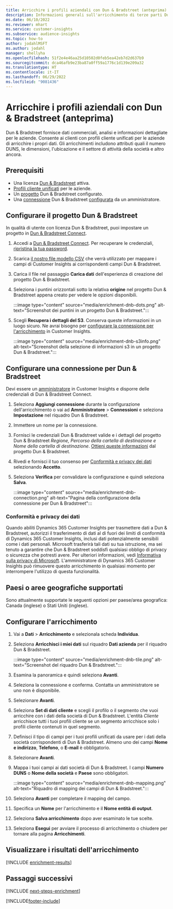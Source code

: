 ```yaml
---
title: Arricchire i profili aziendali con Dun & Bradstreet (anteprima)
description: Informazioni generali sull'arricchimento di terze parti Dun & Bradstreet.
ms.date: 06/10/2022
ms.reviewer: mhart
ms.service: customer-insights
ms.subservice: audience-insights
ms.topic: how-to
author: jodahlMSFT
ms.author: jodahl
manager: shellyha
ms.openlocfilehash: 51f2e4e46aa25d10502d0feb5ea42eb7d2d637b9
ms.sourcegitcommit: dca46afb9e23ba87a0ff59a1776c1d139e209a32
ms.translationtype: HT
ms.contentlocale: it-IT
ms.lasthandoff: 06/29/2022
ms.locfileid: "9081436"
---
```

# <a name="enrich-company-profiles-with-dun--bradstreet-preview"></a>Arricchire i profili aziendali con Dun & Bradstreet (anteprima)

Dun & Bradstreet fornisce dati commerciali, analisi e informazioni dettagliate per le aziende. Consente ai clienti con profili cliente unificati per le aziende di arricchire i propri dati. Gli arricchimenti includono attributi quali il numero DUNS, le dimensioni, l'ubicazione e il settore di attività della società e altro ancora.

## <a name="prerequisites"></a>Prerequisiti

- Una licenza [Dun & Bradstreet](https://www.dnb.com/marketing/media/give-your-data-a-boost.html?source=microsoft_audience_insights) attiva.
- [Profili cliente unificati](customer-profiles.md) per le aziende.
- Un [progetto](#set-up-your-dun--bradstreet-project) Dun & Bradstreet configurato.
- Una [connessione](connections.md) Dun & Bradstreet [configurata](#configure-a-connection-for-dun--bradstreet) da un amministratore.

## <a name="set-up-your-dun--bradstreet-project"></a>Configurare il progetto Dun & Bradstreet

In qualità di utente con licenza Dun & Bradstreet, puoi impostare un progetto in [Dun & Bradstreet Connect](https://connect.dnb.com?lead_source=microsoft_audienceinsights).

1. Accedi a [Dun & Bradstreet Connect](https://connect.dnb.com?lead_source=microsoft_audienceinsights). Per recuperare le credenziali, [ripristina la tua password](https://sso.dnb.com/signin/forgot-password?lead_source=microsoft_audienceinsights).

1. Scarica [il nostro file modello CSV](https://c360devenrichment.blob.core.windows.net/mapping/DnBCIdatamapping.csv) che verrà utilizzato per mappare i campi di Customer Insights ai corrispondenti campi Dun & Bradstreet.

1. Carica il file nel passaggio **Carica dati** dell'esperienza di creazione del progetto Dun & Bradstreet.

1. Seleziona i puntini orizzontali sotto la relativa **origine** nel progetto Dun & Bradstreet appena creato per vedere le opzioni disponibili.

   :::image type="content" source="media/enrichment-dnb-dots.png" alt-text="Screenshot dei puntini in un progetto Dun & Bradstreet.":::

1. Scegli **Recupera i dettagli del S3**. Conserva queste informazioni in un luogo sicuro. Ne avrai bisogno per [configurare la connessione per l'arricchimento](#configure-a-connection-for-dun--bradstreet) in Customer Insights.

   :::image type="content" source="media/enrichment-dnb-s3info.png" alt-text="Screenshot della selezione di informazioni s3 in un progetto Dun & Bradstreet.":::

## <a name="configure-a-connection-for-dun--bradstreet"></a>Configurare una connessione per Dun & Bradstreet

Devi essere un [amministratore](permissions.md#admin) in Customer Insights e disporre delle credenziali di Dun & Bradstreet Connect.

1. Seleziona **Aggiungi connessione** durante la configurazione dell'arricchimento o vai ad **Amministratore** > **Connessioni** e seleziona **Impostazione** nel riquadro Dun & Bradstreet.

1. Immettere un nome per la connessione.

1. Fornisci le credenziali Dun & Bradstreet valide e i dettagli del progetto Dun & Bradstreet *Regione, Percorso della cartella di destinazione e Nome della cartella di destinazione*. [Ottieni queste informazioni](#set-up-your-dun--bradstreet-project) dal progetto Dun & Bradstreet.

1. Rivedi e fornisci il tuo consenso per [Conformità e privacy dei dati](#data-privacy-and-compliance) selezionando **Accetto**.

1. Seleziona **Verifica** per convalidare la configurazione e quindi seleziona **Salva**.

   :::image type="content" source="media/enrichment-dnb-connection.png" alt-text="Pagina della configurazione della connessione per Dun & Bradstreet":::

### <a name="data-privacy-and-compliance"></a>Conformità e privacy dei dati

Quando abiliti Dynamics 365 Customer Insights per trasmettere dati a Dun & Bradstreet, autorizzi il trasferimento di dati al di fuori dei limiti di conformità di Dynamics 365 Customer Insights, inclusi dati potenzialmente sensibili come i dati personali. Microsoft trasferirà tali dati su tua istruzione, ma sei tenuto a garantire che Dun & Bradstreet soddisfi qualsiasi obbligo di privacy o sicurezza che potresti avere. Per ulteriori informazioni, vedi [Informativa sulla privacy di Microsoft](https://go.microsoft.com/fwlink/?linkid=396732).
L'amministratore di Dynamics 365 Customer Insights può rimuovere questo arricchimento in qualsiasi momento per interrompere l'utilizzo di questa funzionalità.

## <a name="supported-countries-or-regions"></a>Paesi o aree geografiche supportati

Sono attualmente supportate le seguenti opzioni per paese/area geografica: Canada (inglese) o Stati Uniti (inglese).

## <a name="configure-the-enrichment"></a>Configurare l'arricchimento

1. Vai a **Dati** > **Arricchimento** e selezionala scheda **Individua**.

1. Seleziona **Arricchisci i miei dati** sul riquadro **Dati azienda** per il riquadro Dun & Bradstreet.

   :::image type="content" source="media/enrichment-dnb-tile.png" alt-text="Screenshot del riquadro Dun & Bradstreet.":::

1. Esamina la panoramica e quindi seleziona **Avanti**.

1. Seleziona la connessione e conferma. Contatta un amministratore se uno non è disponibile.

1. Selezionare **Avanti**.

1. Seleziona **Set di dati cliente** e scegli il profilo o il segmento che vuoi arricchire con i dati della società di Dun & Bradstreet. L'entità *Cliente* arricchisce tutti i tuoi profili cliente se un segmento arricchisce solo i profili cliente contenuti in quel segmento.

1. Definisci il tipo di campi per i tuoi profili unificati da usare per i dati della società corrispondenti di Dun & Bradstreet. Almeno uno dei campi **Nome e indirizzo**, **Telefono**, o **E-mail** è obbligatorio.

1. Selezionare **Avanti**.

1. Mappa i tuoi campi ai dati società di Dun & Bradstreet. I campi **Numero DUNS** o **Nome della società** e **Paese** sono obbligatori.

      :::image type="content" source="media/enrichment-dnb-mapping.png" alt-text="Riquadro di mapping dei campi di Dun & Bradstreet.":::

1. Seleziona **Avanti** per completare il mapping del campo.

1. Specifica un **Nome** per l'arricchimento e il **Nome entità di output**.

1. Seleziona **Salva arricchimento** dopo aver esaminato le tue scelte.

1. Seleziona **Esegui** per avviare il processo di arricchimento o chiudere per tornare alla pagina **Arricchimenti**.

## <a name="view-enrichment-results"></a>Visualizzare i risultati dell'arricchimento

[!INCLUDE [enrichment-results](includes/enrichment-results.md)]

## <a name="next-steps"></a>Passaggi successivi

[!INCLUDE [next-steps-enrichment](includes/next-steps-enrichment.md)]

[!INCLUDE[footer-include](includes/footer-banner.md)]
